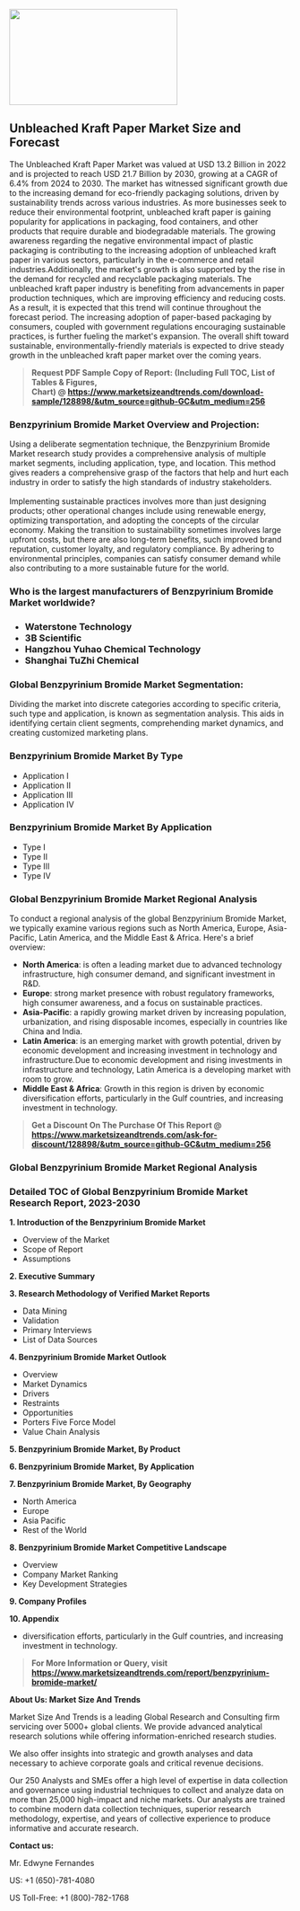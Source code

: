 <p><img class="alignnone size-medium wp-image-20088" src="https://ffe5etoiles.com/wp-content/uploads/2024/12/MST1-300x171.png" alt="" width="300" height="171" /></p><h2>Unbleached Kraft Paper Market Size and Forecast</h2><p>The Unbleached Kraft Paper Market was valued at USD 13.2 Billion in 2022 and is projected to reach USD 21.7 Billion by 2030, growing at a CAGR of 6.4% from 2024 to 2030. The market has witnessed significant growth due to the increasing demand for eco-friendly packaging solutions, driven by sustainability trends across various industries. As more businesses seek to reduce their environmental footprint, unbleached kraft paper is gaining popularity for applications in packaging, food containers, and other products that require durable and biodegradable materials. The growing awareness regarding the negative environmental impact of plastic packaging is contributing to the increasing adoption of unbleached kraft paper in various sectors, particularly in the e-commerce and retail industries.Additionally, the market's growth is also supported by the rise in the demand for recycled and recyclable packaging materials. The unbleached kraft paper industry is benefiting from advancements in paper production techniques, which are improving efficiency and reducing costs. As a result, it is expected that this trend will continue throughout the forecast period. The increasing adoption of paper-based packaging by consumers, coupled with government regulations encouraging sustainable practices, is further fueling the market's expansion. The overall shift toward sustainable, environmentally-friendly materials is expected to drive steady growth in the unbleached kraft paper market over the coming years.</p></p><blockquote id="" class=""><strong>Request PDF Sample Copy of Report: (Including Full TOC, List of Tables &amp; Figures, Chart)&nbsp;@&nbsp;<strong><a href="https://www.marketsizeandtrends.com/download-sample/128898/&utm_source=github-GC&utm_medium=256" target="_blank">https://www.marketsizeandtrends.com/download-sample/128898/&utm_source=github-GC&utm_medium=256</a></strong></strong></blockquote><h3 id="" class="">Benzpyrinium Bromide Market&nbsp;Overview and Projection:</h3><p id="" class="">Using a deliberate segmentation technique, the Benzpyrinium Bromide Market research study provides a comprehensive analysis of multiple market segments, including application, type, and location. This method gives readers a comprehensive grasp of the factors that help and hurt each industry in order to satisfy the high standards of industry stakeholders. <br /> <br />Implementing sustainable practices involves more than just designing products; other operational changes include using renewable energy, optimizing transportation, and adopting the concepts of the circular economy. Making the transition to sustainability sometimes involves large upfront costs, but there are also long-term benefits, such improved brand reputation, customer loyalty, and regulatory compliance. By adhering to environmental principles, companies can satisfy consumer demand while also contributing to a more sustainable future for the world.</p><h3 id="" class="">Who is the largest manufacturers of&nbsp;Benzpyrinium Bromide Market worldwide?</h3><h3 class=""><p><ul><li>Waterstone Technology </li><li> 3B Scientific </li><li> Hangzhou Yuhao Chemical Technology </li><li> Shanghai TuZhi Chemical</li></ul></p></h3><h3 id="" class="">Global&nbsp;Benzpyrinium Bromide Market Segmentation:</h3><p id="" class="">Dividing the market into discrete categories according to specific criteria, such type and application, is known as segmentation analysis. This aids in identifying certain client segments, comprehending market dynamics, and creating customized marketing plans.</p><h3 id="" class="">Benzpyrinium Bromide Market&nbsp;By Type</h3><p><p><ul><li>Application I</li><li> Application II</li><li> Application III</li><li> Application IV</p></li></ul></p></p><h3 id="" class="">Benzpyrinium Bromide Market&nbsp;By Application</h3><p class=""><p><ul><li>Type I</li><li> Type II</li><li> Type III</li><li> Type IV</li></ul></p></p><h3 id="" class="">Global Benzpyrinium Bromide Market Regional Analysis</h3><p id="" class="">To conduct a regional analysis of the global Benzpyrinium Bromide Market, we typically examine various regions such as North America, Europe, Asia-Pacific, Latin America, and the Middle East &amp; Africa. Here's a brief overview:</p><ul><li><strong>North America</strong>: is often a leading market due to advanced technology infrastructure, high consumer demand, and significant investment in R&amp;D.</li><li><strong>Europe</strong>: strong market presence with robust regulatory frameworks, high consumer awareness, and a focus on sustainable practices.</li><li><strong>Asia-Pacific</strong>: a rapidly growing market driven by increasing population, urbanization, and rising disposable incomes, especially in countries like China and India.</li><li><strong>Latin America</strong>: is an emerging market with growth potential, driven by economic development and increasing investment in technology and infrastructure.Due to economic development and rising investments in infrastructure and technology, Latin America is a developing market with room to grow.</li><li><strong>Middle East &amp; Africa</strong>: Growth in this region is driven by economic diversification efforts, particularly in the Gulf countries, and increasing investment in technology.</li></ul><blockquote id="" class=""><strong>Get a Discount On The Purchase Of This Report @ <strong><a href="https://www.marketsizeandtrends.com/ask-for-discount/128898/&utm_source=github-GC&utm_medium=256" target="_blank">https://www.marketsizeandtrends.com/ask-for-discount/128898/&utm_source=github-GC&utm_medium=256</a></strong></strong></blockquote><h3 id="" class="">Global Benzpyrinium Bromide Market Regional Analysis</h3><h3 id="" class="">Detailed TOC of Global Benzpyrinium Bromide Market Research Report, 2023-2030</h3><p id="" class=""><strong>1. Introduction of the Benzpyrinium Bromide Market</strong></p><ul><li>Overview of the Market</li><li>Scope of Report</li><li>Assumptions</li></ul><p id="" class=""><strong>2. Executive Summary</strong></p><p id="" class=""><strong>3. Research Methodology of Verified Market Reports</strong></p><ul><li>Data Mining</li><li>Validation</li><li>Primary Interviews</li><li>List of Data Sources</li></ul><p id="" class=""><strong>4. Benzpyrinium Bromide Market Outlook</strong></p><ul><li>Overview</li><li>Market Dynamics</li><li>Drivers</li><li>Restraints</li><li>Opportunities</li><li>Porters Five Force Model</li><li>Value Chain Analysis</li></ul><p id="" class=""><strong>5. Benzpyrinium Bromide Market, By Product</strong></p><p id="" class=""><strong>6. Benzpyrinium Bromide Market, By Application</strong></p><p id="" class=""><strong>7. Benzpyrinium Bromide Market, By Geography</strong></p><ul><li>North America</li><li>Europe</li><li>Asia Pacific</li><li>Rest of the World</li></ul><p id="" class=""><strong>8. Benzpyrinium Bromide Market Competitive Landscape</strong></p><ul><li>Overview</li><li>Company Market Ranking</li><li>Key Development Strategies</li></ul><p id="" class=""><strong>9. Company Profiles</strong></p><p id="" class=""><strong>10. Appendix</strong></p><ul><li>diversification efforts, particularly in the Gulf countries, and increasing investment in technology.</li></ul><blockquote id="" class=""><strong>For More Information or Query, visit <strong><strong><a href="https://www.marketsizeandtrends.com/report/benzpyrinium-bromide-market/" target="_blank">https://www.marketsizeandtrends.com/report/benzpyrinium-bromide-market/</a></strong></strong></strong></blockquote><p id="" class=""><strong>About Us: Market Size And Trends</strong></p><p id="" class="">Market Size And Trends is a leading Global Research and Consulting firm servicing over 5000+ global clients. We provide advanced analytical research solutions while offering information-enriched research studies.</p><p id="" class="">We also offer insights into strategic and growth analyses and data necessary to achieve corporate goals and critical revenue decisions.</p><p id="" class="">Our 250 Analysts and SMEs offer a high level of expertise in data collection and governance using industrial techniques to collect and analyze data on more than 25,000 high-impact and niche markets. Our analysts are trained to combine modern data collection techniques, superior research methodology, expertise, and years of collective experience to produce informative and accurate research.</p><p id="" class=""><strong>Contact us:</strong></p><p id="" class="">Mr. Edwyne Fernandes</p><p id="" class="">US: +1 (650)-781-4080</p><p id="" class="">US Toll-Free: +1 (800)-782-1768</p>

